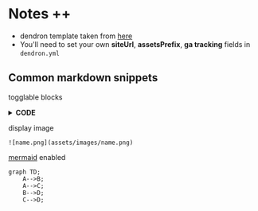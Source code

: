 # Notes ++

- dendron template taken from [here](https://github.com/dendronhq/template.publish.github-action/)
- You'll need to set your own **siteUrl**, **assetsPrefix**, **ga tracking** fields in `dendron.yml`

## Common markdown snippets

togglable blocks
<details>
<summary> <b>CODE</b> </summary>

</details>


display image

```
![name.png](assets/images/name.png)
```

[mermaid](https://docs.github.com/en/get-started/writing-on-github/working-with-advanced-formatting/creating-diagrams) enabled

```mermaid
graph TD;
    A-->B;
    A-->C;
    B-->D;
    C-->D;
```

